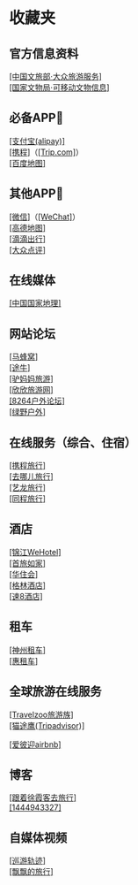 # 收藏夹  
## 官方信息资料  
<a href="http://lyfw.mct.gov.cn/site/special/home" target="_blank">[中国文旅部·大众旅游服务]</a>  
<a href="http://www.ncha.gov.cn/col/col2267/index.html" target="_blank">[国家文物局·可移动文物信息]</a>  

## 必备APP📱  
<a href="http://render.alipay.com/p/yuyan/180020040001212700/" target="_blank">[支付宝(alipay)]</a>  
<a href="http://app.ctrip.com/app/" target="_blank">[携程]</a>（<a href="http://hk.trip.com/pages/appdownload" target="_blank">[Trip.com]</a>）  
<a href="http://map.baidu.com/" target="_blank">[百度地图]</a>  

## 其他APP📱  
<a href="http://weixin.qq.com/" target="_blank">[微信]</a>（<a href="http://www.wechat.com/" target="_blank">[WeChat]</a>）  
<a href="http://www.amap.com/" target="_blank">[高德地图]</a>  
<a href="http://www.didiglobal.com/download" target="_blank">[滴滴出行]</a>  
<a href="http://www.dianping.com/app/download" target="_blank">[大众点评]</a>  

## 在线媒体  
<a href="http://www.dili360.com/" target="_blank">[中国国家地理]</a>  

## 网站论坛  
<a href="http://www.mafengwo.cn/" target="_blank">[马蜂窝]</a>  
<a href="http://www.tuniu.com/" target="_blank">[途牛]</a>  
<a href="http://www.lvmama.com/" target="_blank">[驴妈妈旅游]</a>  
<a href="http://www.cncn.com/" target="_blank">[欣欣旅游网]</a>  
<a href="http://www.8264.com/" target="_blank">[8264户外论坛]</a>  
<a href="http://www.lvye.cn/" target="_blank">[绿野户外]</a>  

## 在线服务（综合、住宿）  
<a href="http://www.ctrip.com/" target="_blank">[携程旅行]</a>  
<a href="http://www.qunar.com/" target="_blank">[去哪儿旅行]</a>  
<a href="http://www.elong.com/" target="_blank">[艺龙旅行]</a>  
<a href="http://www.ly.com/" target="_blank">[同程旅行]</a>  

## 酒店  
<a href="http://hotel.bestwehotel.com/" target="_blank">[锦江WeHotel]</a>  
<a href="http://www.bthhotels.com/" target="_blank">[首旅如家]</a>  
<a href="http://www.hworld.com/" target="_blank">[华住会]</a>  
<a href="http://www.998.com/" target="_blank">[格林酒店]</a>  
<a href="http://www.super8.com.cn/" target="_blank">[速8酒店]</a>  

## 租车  
<a href="http://www.zuche.com/" target="_blank">[神州租车]</a>  
<a href="http://www.huizuche.com/" target="_blank">[惠租车]</a>  

## 全球旅游在线服务  
<a href="http://www.travelzoo.com/cn/" target="_blank">[Travelzoo旅游族]</a>  
<a href="http://www.tripadvisor.cn/" target="_blank">[猫途鹰(Tripadvisor)]</a>  

<a href="http://www.airbnb.cn/?locale=zh" target="_blank">[爱彼迎airbnb]</a>  

## 博客  
<a href="http://blog.sina.com.cn/u/1187981564" target="_blank">[跟着徐霞客去旅行]</a>  
<a href="http://blog.sina.com.cn/u/1444943327" target="_blank">[1444943327]</a>  

## 自媒体视频  
<a href="http://space.bilibili.com/437573432" target="_blank">[巡游轨迹]</a>  
<a href="http://space.bilibili.com/1880200225/video" target="_blank">[飘飘的旅行]</a>  
